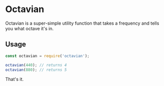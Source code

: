 # Octavian

Octavian is a super-simple utility function that takes a frequency and tells you what octave it's in.

## Usage

```js
const octavian = require('octavian');

octavian(440); // returns 4
octavian(880); // returns 5
```

That's it.